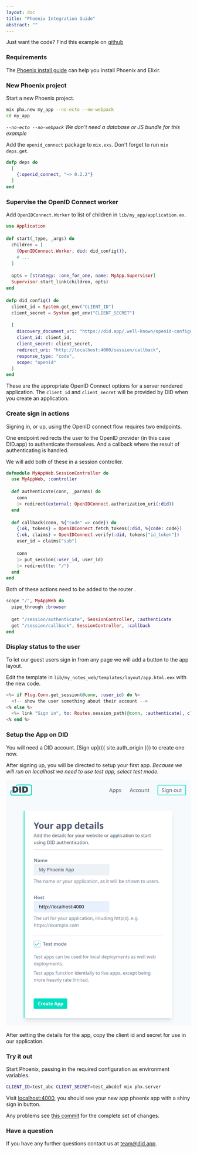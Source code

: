 ```yaml
---
layout: doc
title: "Phoenix Integration Guide"
abstract: ""
---
```


Just want the code? Find this example on [github](https://github.com/did-app/did-elixir/tree/master/examples/elixir-phoenix-openid-connect)

### Requirements

The [Phoenix install guide](https://hexdocs.pm/phoenix/installation.html#content) can help you install Phoenix and Elixir.

### New Phoenix project

Start a new Phoenix project.

```bash
mix phx.new my_app --no-ecto --no-webpack
cd my_app
```

_`--no-ecto --no-webpack` We don't need a database or JS bundle for this example_

Add the `openid_connect` package to `mix.exs`. Don't forget to run `mix deps.get`.

```elixir
defp deps do
  [
    {:openid_connect, "~> 0.2.2"}
  ]
end
```

### Supervise the OpenID Connect worker

Add `OpenIDConnect.Worker` to list of children in `lib/my_app/application.ex`.

```elixir
use Application

def start(_type, _args) do
  children = [
    {OpenIDConnect.Worker, did: did_config()},
    # ...
  ]

  opts = [strategy: :one_for_one, name: MyApp.Supervisor]
  Supervisor.start_link(children, opts)
end

defp did_config() do
  client_id = System.get_env("CLIENT_ID")
  client_secret = System.get_env("CLIENT_SECRET")

  [
    discovery_document_uri: "https://did.app/.well-known/openid-configuration",
    client_id: client_id,
    client_secret: client_secret,
    redirect_uri: "http://localhost:4000/session/callback",
    response_type: "code",
    scope: "openid"
  ]
end
```

These are the appropriate OpenID Connect options for a server rendered application.
The `client_id` and `client_secret` will be provided by DID when you create an application.

### Create sign in actions

Signing in, or up, using the OpenID connect flow requires two endpoints.

One endpoint redirects the user to the OpenID provider (in this case DID.app) to authenticate themselves.
And a callback where the result of authenticating is handled.

We will add both of these in a session controller.

```elixir
defmodule MyAppWeb.SessionController do
  use MyAppWeb, :controller

  def authenticate(conn, _params) do
    conn
    |> redirect(external: OpenIDConnect.authorization_uri(:did))
  end

  def callback(conn, %{"code" => code}) do
    {:ok, tokens} = OpenIDConnect.fetch_tokens(:did, %{code: code})
    {:ok, claims} = OpenIDConnect.verify(:did, tokens["id_token"])
    user_id = claims["sub"]

    conn
    |> put_session(:user_id, user_id)
    |> redirect(to: "/")
  end
end
```

Both of these actions need to be added to the router .

```elixir
scope "/", MyAppWeb do
  pipe_through :browser

  get "/session/authenticate", SessionController, :authenticate
  get "/session/callback", SessionController, :callback
end
```

### Display status to the user

To let our guest users sign in from any page we will add a button to the app layout.

Edit the template in `lib/my_notes_web/templates/layout/app.html.eex` with the new code.

```eex
<%= if Plug.Conn.get_session(@conn, :user_id) do %>
  <!-- show the user something about their account -->
<% else %>
  <%= link "Sign in", to: Routes.session_path(@conn, :authenticate), class: "button" %>
<% end %>
```

### Setup the App on DID

You will need a DID account. [Sign up]({{ site.auth_origin }}) to create one now.

After signing up, you will be directed to setup your first app.
_Because we will run on localhost we need to use test app, select test mode._

![Screenshot of creating an app on DID](/assets/images/create-app-screenshot.png)

After setting the details for the app, copy the client id and secret for use in our application.

### Try it out

Start Phoenix, passing in the required configuration as environment variables.

```bash
CLIENT_ID=test_abc CLIENT_SECRET=test_abcdef mix phx.server
```

Visit [localhost:4000](http://localhost:4000/),
you should see your new app phoenix app with a shiny sign in button.

Any problems see [this commit](https://github.com/did-app/did-elixir/commit/654a39d697efc551c725e8871b5b4fee1b8bd63c) for the complete set of changes.

### Have a question

If you have any further questions contact us at [team@did.app](mailto:team@did.app?subject=DID-Elixir%20question).
